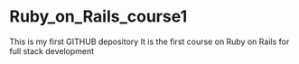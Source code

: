 # Ruby_on_Rails_course1
This is my first GITHUB depository
It is the first course on Ruby on Rails for full stack development
